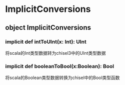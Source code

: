 # ImplicitConversions

## object ImplicitConversions

### implicit def intToUInt(x: Int): UInt

将scala的Int类型数据转为chisel3中的UInt类型数据

### implicit def booleanToBool(x:Boolean): Bool

将scala的Boolean类型数据转换为chisel中的Bool类型函数
